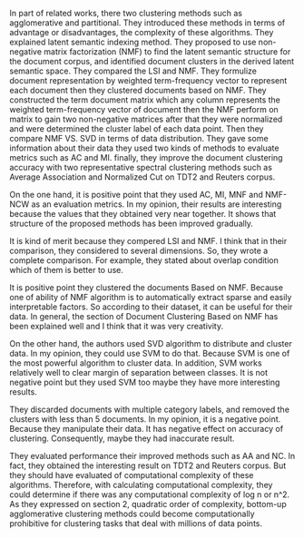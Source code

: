 
In part of related works, there two clustering methods such as agglomerative and partitional. They introduced these methods in terms of advantage or disadvantages, the complexity of these algorithms. They explained latent semantic indexing method. They proposed to use non-negative matrix factorization (NMF) to find the latent semantic structure for the document corpus, and identified document clusters in the derived latent semantic space. They compared the LSI and NMF. They formulize document representation by weighted term-frequency vector to represent each document then they clustered documents based on NMF. They constructed the term document matrix which any column represents the weighted term-frequency vector of document then the NMF perform on matrix to gain two non-negative matrices after that they were normalized and were determined the cluster label of each data point. Then they compare NMF VS. SVD in terms of data distribution. They gave some information about their data they used two kinds of methods to evaluate metrics such as AC and MI. finally, they improve the document clustering accuracy with two representative spectral clustering methods such as Average Association and Normalized Cut on TDT2 and Reuters corpus.

On the one hand, it is positive point that they used AC, MI, MNF and NMF-NCW as an evaluation metrics. In my opinion, their results are interesting because the values that they obtained very near together. It shows that structure of the proposed methods has been improved gradually.

It is kind of merit because they compered LSI and NMF. I think that in their comparison, they considered to several dimensions. So, they wrote a complete comparison. For example, they stated about overlap condition which of them is better to use.

It is positive point they clustered the documents Based on NMF. Because one of ability of NMF algorithm is to automatically extract sparse and easily interpretable factors. So according to their dataset, it can be useful for their data. In general, the section of Document Clustering Based on NMF has been explained well and I think that it was very creativity.

On the other hand, the authors used SVD algorithm to distribute and cluster data. In my opinion, they could use SVM to do that. Because SVM is one of the most powerful algorithm to cluster data. In addition, SVM works relatively well to clear margin of separation between classes. It is not negative point but they used SVM too maybe they have more interesting results.

They discarded documents with multiple category labels, and removed the clusters with less than 5 documents. In my opinion, it is a negative point. Because they manipulate their data. It has negative effect on accuracy of clustering. Consequently, maybe they had inaccurate result.

They evaluated performance their improved methods such as AA and NC. In fact, they obtained the interesting result on TDT2 and Reuters corpus. But they should have evaluated of computational complexity of these algorithms. Therefore, with calculating computational complexity, they could determine if there was any computational complexity of log n or n^2. As they expressed on section 2, quadratic order of complexity, bottom-up agglomerative clustering methods could become computationally prohibitive for clustering tasks that deal with millions of data points.


